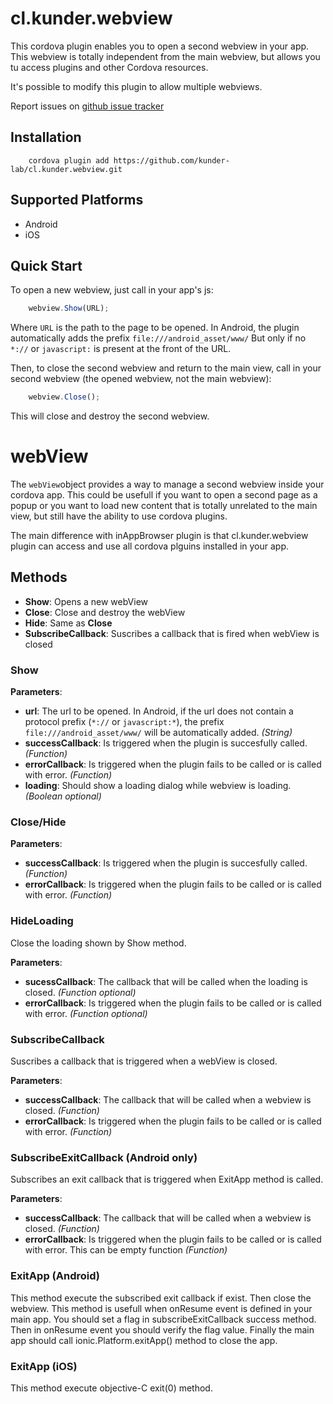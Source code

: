 <!---
license: Licensed to the Apache Software Foundation (ASF) under one
or more contributor license agreements.  See the NOTICE file
distributed with this work for additional information
regarding copyright ownership.  The ASF licenses this file
to you under the Apache License, Version 2.0 (the
"License"); you may not use this file except in compliance
with the License.  You may obtain a copy of the License at

http://www.apache.org/licenses/LICENSE-2.0

Unless required by applicable law or agreed to in writing,
software distributed under the License is distributed on an
"AS IS" BASIS, WITHOUT WARRANTIES OR CONDITIONS OF ANY
KIND, either express or implied.  See the License for the
specific language governing permissions and limitations
under the License.
-->

# cl.kunder.webview
This cordova plugin enables you to open a second webview in your app.
This webview is totally independent from the main webview, but allows you tu access plugins and other Cordova resources.

It's possible to modify this plugin to allow multiple webviews.

Report issues on [github issue tracker](https://github.com/kunder-lab/cl.kunder.webview/issues)

## Installation
```
    cordova plugin add https://github.com/kunder-lab/cl.kunder.webview.git
```

## Supported Platforms
- Android
- iOS


## Quick Start

To open a new webview, just call in your app's js:
```javascript
    webview.Show(URL);
```

Where `URL` is the path to the page to be opened. In Android, the plugin automatically adds the prefix `file:///android_asset/www/`
But only if no `*://` or `javascript:` is present at the front of the URL.

Then, to close the second webview and return to the main view, call in your second webview (the opened webview, not the main webview):
```javascript
    webview.Close();
```

This will close and destroy the second webview.

# webView

The `webView`object provides a way to manage a second webview inside your cordova app. This could be usefull if you want to open a second page as a popup or you want to load new content that is totally unrelated to the main view, but still have the ability to use cordova plugins.

The main difference with inAppBrowser plugin is that cl.kunder.webview plugin can access and use all cordova plguins installed in your app.

## Methods

- __Show__: Opens a new webView 
- __Close__: Close and destroy the webView
- __Hide__: Same as __Close__
- __SubscribeCallback__: Suscribes a callback that is fired when webView is closed

### Show
__Parameters__:
- __url__: The url to be opened. In Android, if the url does not contain a protocol prefix (`*://` or `javascript:*`), the prefix `file:///android_asset/www/` will be automatically added. _(String)_
- __successCallback__: Is triggered when the plugin is succesfully called. _(Function)_
- __errorCallback__: Is triggered when the plugin fails to be called or is called with error. _(Function)_
- __loading__: Should show a loading dialog while webview is loading. _(Boolean optional)_

### Close/Hide
__Parameters__:
- __successCallback__: Is triggered when the plugin is succesfully called. _(Function)_
- __errorCallback__: Is triggered when the plugin fails to be called or is called with error. _(Function)_

### HideLoading
Close the loading shown by Show method.

__Parameters__:
- __sucessCallback__: The callback that will be called when the loading is closed. _(Function optional)_
- __errorCallback__: Is triggered when the plugin fails to be called or is called with error. _(Function optional)_

### SubscribeCallback
Suscribes a callback that is triggered when a webView is closed.

__Parameters__:
- __successCallback__: The callback that will be called when a webview is closed. _(Function)_
- __errorCallback__: Is triggered when the plugin fails to be called or is called with error. _(Function)_

### SubscribeExitCallback (Android only)
Subscribes an exit callback that is triggered when ExitApp method is called.

__Parameters__:
- __successCallback__: The callback that will be called when a webview is closed. _(Function)_
- __errorCallback__: Is triggered when the plugin fails to be called or is called with error. This can be empty function _(Function)_

### ExitApp (Android)
This method execute the subscribed exit callback if exist. Then close the webview.
This method is usefull when onResume event is defined in your main app. You should set a flag in subscribeExitCallback success method. Then in onResume event you should verify the flag value. Finally the main app should call ionic.Platform.exitApp() method to close the app.

### ExitApp (iOS)
This method execute objective-C exit(0) method.
